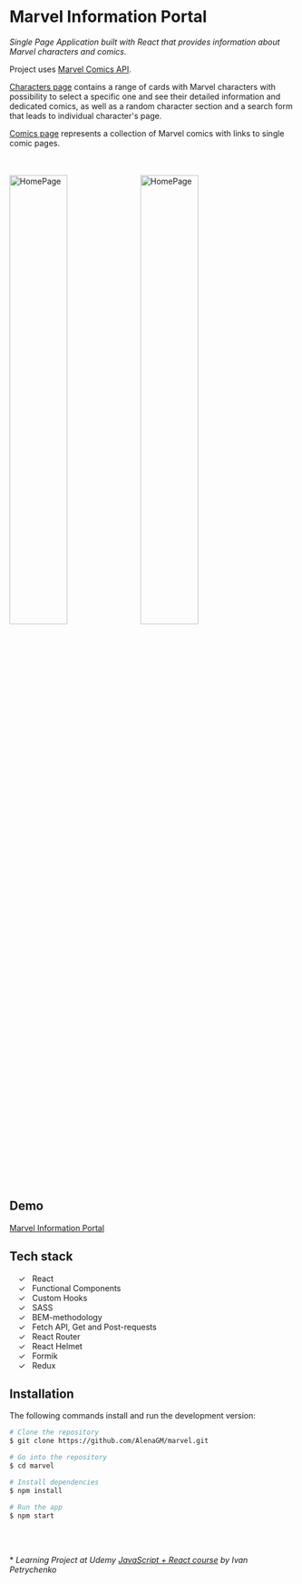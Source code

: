 #  Marvel Information Portal

_Single Page Application built with React that provides information about Marvel characters and comics._

Project uses [Marvel Comics API].

[Characters page] contains a range of cards with Marvel characters with possibility to select a specific one and see their detailed information and dedicated comics, as well as a random character section and a search form that leads to individual character's page.

[Comics page] represents a collection of Marvel comics with links to single comic pages.

<br><br>
<img width="45%" alt="HomePage" src="../main/screenshots/captureweb.jpeg">
<img width="45%" alt="HomePage" src="../main/screenshots/capturewebcomics.jpeg">
<br><br>

## Demo

 [Marvel Information Portal]
 

## Tech stack

&nbsp;&nbsp;&nbsp;&nbsp;&check;&nbsp;&nbsp; React<br>
&nbsp;&nbsp;&nbsp;&nbsp;&check;&nbsp;&nbsp; Functional Components<br>
&nbsp;&nbsp;&nbsp;&nbsp;&check;&nbsp;&nbsp; Custom Hooks<br>
&nbsp;&nbsp;&nbsp;&nbsp;&check;&nbsp;&nbsp; SASS<br>
&nbsp;&nbsp;&nbsp;&nbsp;&check;&nbsp;&nbsp; BEM-methodology<br>
&nbsp;&nbsp;&nbsp;&nbsp;&check;&nbsp;&nbsp; Fetch API, Get and Post-requests<br>
&nbsp;&nbsp;&nbsp;&nbsp;&check;&nbsp;&nbsp; React Router<br>
&nbsp;&nbsp;&nbsp;&nbsp;&check;&nbsp;&nbsp; React Helmet<br>
&nbsp;&nbsp;&nbsp;&nbsp;&check;&nbsp;&nbsp; Formik<br>
&nbsp;&nbsp;&nbsp;&nbsp;&check;&nbsp;&nbsp; Redux<br>


## Installation

The following commands install and run the development version:

```bash
# Clone the repository
$ git clone https://github.com/AlenaGM/marvel.git

# Go into the repository
$ cd marvel

# Install dependencies
$ npm install

# Run the app
$ npm start
```
<br><br>
  
  \* _Learning Project at Udemy [JavaScript + React course] by Ivan Petrychenko_ 
  
   [Marvel Information Portal]: <https://alenagm.github.io/marvel/>
   [Characters page]: <https://alenagm.github.io/marvel/>
   [Comics page]: <https://alenagm.github.io/marvel/comics>
   [JavaScript + React course]: <https://www.udemy.com/course/javascript_full/>
   [Marvel Comics API]: <https://developer.marvel.com/>
